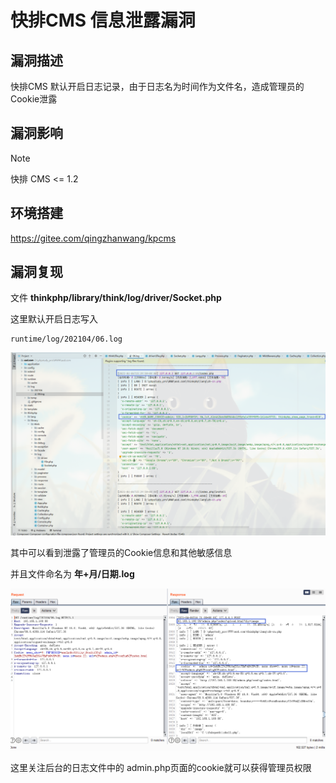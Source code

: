 # 快排CMS 信息泄露漏洞

## 漏洞描述

快排CMS 默认开启日志记录，由于日志名为时间作为文件名，造成管理员的Cookie泄露

## 漏洞影响

> [!NOTE]
>
> 快排 CMS <= 1.2

## 环境搭建

https://gitee.com/qingzhanwang/kpcms

## 漏洞复现

文件 **thinkphp/library/think/log/driver/Socket.php** 

这里默认开启日志写入 

```
runtime/log/202104/06.log
```

![](image/kp-6.png)

其中可以看到泄露了管理员的Cookie信息和其他敏感信息

并且文件命名为 **年+月/日期.log**

![](image/kp-7.png)



这里关注后台的日志文件中的 admin.php页面的cookie就可以获得管理员权限